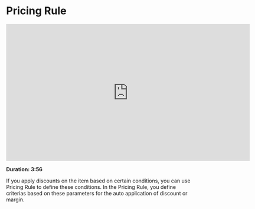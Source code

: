 # Pricing Rule

<iframe width="660" height="371" src="https://www.youtube.com/embed/y-9BIWZ5x8Q" frameborder="0" allowfullscreen></iframe>

**Duration: 3:56**

If you apply discounts on the item based on certain conditions, you can use Pricing Rule to define these conditions. In the Pricing Rule, you define criterias based on these parameters for the auto application
of discount or margin.
